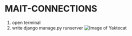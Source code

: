 # MAIT-CONNECTIONS
1. open terminal
1. write django manage.py runserver
![Image of Yaktocat](https://github.com/gautamj-tech/MAIT-CONNECTIONS/blob/main/readmeimg/Upload%20files%20%C2%B7%20gautamj-tech_MAIT-CONNECT%20-%20Google%20Chrome%2026-05-2021%2022_57_30.png)

